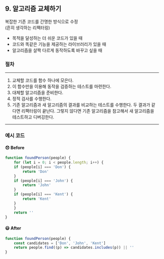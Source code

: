 ## 9. 알고리즘 교체하기

   복잡한 기존 코드를 간명한 방식으로 수정  
   (흔히 생각하는 리팩터링)

- 목적을 달성하는 더 쉬운 코드가 있을 때
- 코드와 똑같은 기능을 제공하는 라이브러리가 있을 때
- 알고리즘을 살짝 다르게 동작하도록 바꾸고 싶을 때

### 절차
----

1. 교체할 코드를 함수 하나에 모은다.
2. 이 함수만을 이용해 동작을 검증하는 테스트를 마련한다.
3. 대체할 알고리즘을 준비한다.
4. 정적 검사를 수행한다.
5. 기존 알고리즘과 새 알고리즘의 결과를 비교하는 테스트를 수행한다. 두 결과가 같다면 리팩터링이 끝난다. 그렇지 않다면 기존 알고리즘을 참고해서 새 알고리즘을 테스트하고 디버깅한다.

----

### 예시 코드

#### 😞 Before
```js
function foundPerson(people) {
    for (let i = 0; i < people.length; i++) {
    if (people[i] === 'Don') {
        return 'Don'
    }
    if (people[i] === 'John') {
        return 'John'
    }
    if (people[i] === 'Kent') {
        return 'Kent'
    }
    }
    return ''
}
```

#### 😃 After
```js
function foundPerson(people) {
    const candidates = ['Don', 'John', 'Kent']
    return people.find((p) => candidates.includes(p)) || ''
}
```